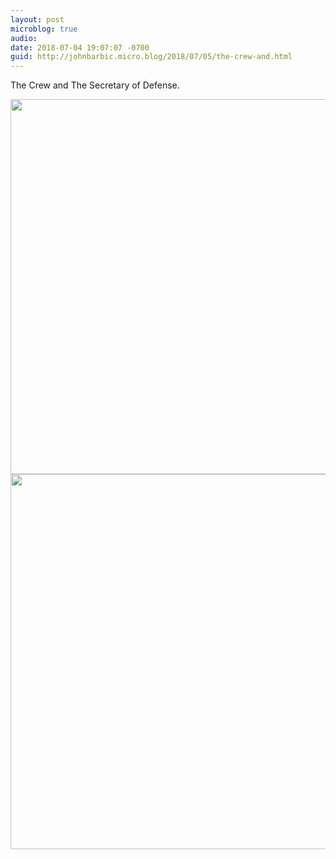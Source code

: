 ```yaml
---
layout: post
microblog: true
audio: 
date: 2018-07-04 19:07:07 -0700
guid: http://johnbarbic.micro.blog/2018/07/05/the-crew-and.html
---
```

The Crew and The Secretary of Defense.

<img src="http://www.barbic.com/uploads/2018/1a04ad4323.jpg" width="600" height="600" /><img src="http://www.barbic.com/uploads/2018/47bc73d3e7.jpg" width="600" height="600" />
